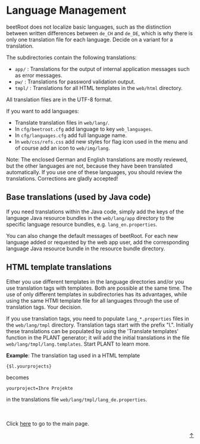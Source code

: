 # Language Management

beetRoot does not localize basic languages, such as the distinction between written 
differences between `de_CH` and `de_DE`, which is why there is only one translation 
file for each language. Decide on a variant for a translation.

The subdirectories contain the following translations:

- `app/` : Translations for the output of internal application messages such as error messages.
- `pw/` : Translations for password validation output.
- `tmpl/` : Translations for all HTML templates in the `web/html` directory.

All translation files are in the UTF-8 format.

If you want to add languages:

- Translate translation files in `web/lang/`.
- In `cfg/beetroot.cfg` add language to key `web_languages`.
- In `cfg/languages.cfg` add full language name.
- In `web/css/refs.css` add new styles for flag icon used in the menu and of course add an icon to `web/img/lang`.

Note: The enclosed German and English translations are mostly reviewed, but the other languages are not, 
because they have been translated automatically. If you use one of these languages, you should review the 
translations. Corrections are gladly accepted!

## Base translations (used by Java code)

If you need translations within the Java code, simply add the keys of the language Java resource 
bundles in the `web/lang/app` directory to the specific language resource bundles, e.g. `lang_en.properties`.

You can also change the default messages of beetRoot. For each new language added or requested 
by the web app user, add the corresponding language Java resource bundle in the resource bundle directory.

## HTML template translations

Either you use different templates in the language directories and/or you use translation tags with templates. 
Both are possible at the same time. The use of only different templates in subdirectories has its advantages, 
while using the same HTMl template file for all languages through the use of translation tags. Your decision.

If you use translation tags, you need to populate `lang_*.properties` files in the `web/lang/tmpl` directory. Translation tags start with the prefix "l.".
Initially these translations can be populated by using the 'Translate templates' function in the PLANT generator; it will add the initial translations
in the file `web/lang/tmpl/lang.templates`. Start PLANT to learn more.

**Example**: The translation tag used in a HTML template

`{$l.yourprojects}`

becomes

`yourproject=Ihre Projekte`

in the translations file `web/lang/tmpl/lang_de.properties`.


<br>
<br>
Click <a href="../README.md">here</a> to go to the main page.

<p align="right"><a href="#top">&uarr;</a></p>
